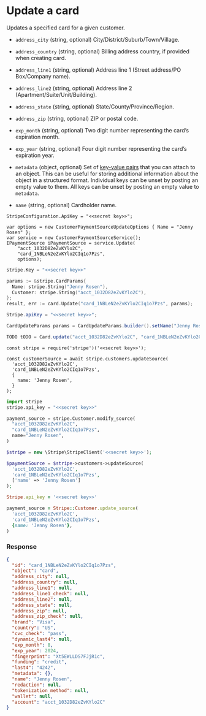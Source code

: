 # Update a card

Updates a specified card for a given customer.

- `address_city` (string, optional)
  City/District/Suburb/Town/Village.

- `address_country` (string, optional)
  Billing address country, if provided when creating card.

- `address_line1` (string, optional)
  Address line 1 (Street address/PO Box/Company name).

- `address_line2` (string, optional)
  Address line 2 (Apartment/Suite/Unit/Building).

- `address_state` (string, optional)
  State/County/Province/Region.

- `address_zip` (string, optional)
  ZIP or postal code.

- `exp_month` (string, optional)
  Two digit number representing the card’s expiration month.

- `exp_year` (string, optional)
  Four digit number representing the card’s expiration year.

- `metadata` (object, optional)
  Set of [key-value pairs](https://docs.stripe.com/docs/api/metadata.md) that you can attach to an object. This can be useful for storing additional information about the object in a structured format. Individual keys can be unset by posting an empty value to them. All keys can be unset by posting an empty value to `metadata`.

- `name` (string, optional)
  Cardholder name.

```dotnet
StripeConfiguration.ApiKey = "<<secret key>>";

var options = new CustomerPaymentSourceUpdateOptions { Name = "Jenny Rosen" };
var service = new CustomerPaymentSourceService();
IPaymentSource iPaymentSource = service.Update(
    "acct_1032D82eZvKYlo2C",
    "card_1NBLeN2eZvKYlo2CIq1o7Pzs",
    options);
```

```go
stripe.Key = "<<secret key>>"

params := &stripe.CardParams{
  Name: stripe.String("Jenny Rosen"),
  Customer: stripe.String("acct_1032D82eZvKYlo2C"),
};
result, err := card.Update("card_1NBLeN2eZvKYlo2CIq1o7Pzs", params);
```

```java
Stripe.apiKey = "<<secret key>>";

CardUpdateParams params = CardUpdateParams.builder().setName("Jenny Rosen").build();

TODO tODO = Card.update("acct_1032D82eZvKYlo2C", "card_1NBLeN2eZvKYlo2CIq1o7Pzs", params);
```

```node
const stripe = require('stripe')('<<secret key>>');

const customerSource = await stripe.customers.updateSource(
  'acct_1032D82eZvKYlo2C',
  'card_1NBLeN2eZvKYlo2CIq1o7Pzs',
  {
    name: 'Jenny Rosen',
  }
);
```

```python
import stripe
stripe.api_key = "<<secret key>>"

payment_source = stripe.Customer.modify_source(
  "acct_1032D82eZvKYlo2C",
  "card_1NBLeN2eZvKYlo2CIq1o7Pzs",
  name="Jenny Rosen",
)
```

```php
$stripe = new \Stripe\StripeClient('<<secret key>>');

$paymentSource = $stripe->customers->updateSource(
  'acct_1032D82eZvKYlo2C',
  'card_1NBLeN2eZvKYlo2CIq1o7Pzs',
  ['name' => 'Jenny Rosen']
);
```

```ruby
Stripe.api_key = '<<secret key>>'

payment_source = Stripe::Customer.update_source(
  'acct_1032D82eZvKYlo2C',
  'card_1NBLeN2eZvKYlo2CIq1o7Pzs',
  {name: 'Jenny Rosen'},
)
```

### Response

```json
{
  "id": "card_1NBLeN2eZvKYlo2CIq1o7Pzs",
  "object": "card",
  "address_city": null,
  "address_country": null,
  "address_line1": null,
  "address_line1_check": null,
  "address_line2": null,
  "address_state": null,
  "address_zip": null,
  "address_zip_check": null,
  "brand": "Visa",
  "country": "US",
  "cvc_check": "pass",
  "dynamic_last4": null,
  "exp_month": 8,
  "exp_year": 2024,
  "fingerprint": "Xt5EWLLDS7FJjR1c",
  "funding": "credit",
  "last4": "4242",
  "metadata": {},
  "name": "Jenny Rosen",
  "redaction": null,
  "tokenization_method": null,
  "wallet": null,
  "account": "acct_1032D82eZvKYlo2C"
}
```